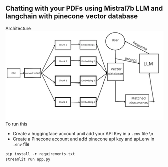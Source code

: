 ## Chatting with your PDFs using Mistral7b LLM and langchain with pinecone vector database

Architecture
![alt text](assets/architectural_diagram.webp)
To run this 
* Create a huggingface account and add your API Key in a `.env` file \n
* Create a Pinecone account and add pinecone api key and api_env in `.env` file
```python
pip install -r requirements.txt
streamlit run app.py
```

